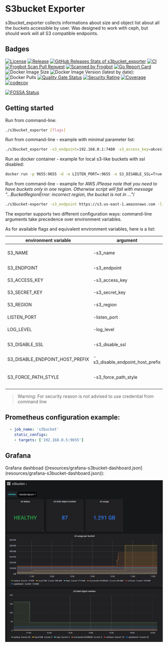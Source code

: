 # S3bucket Exporter

s3bucket_exporter collects informations about size and object list about all the buckets accessible by user. Was designed to work with ceph, but should work will all S3 compatible endpoints.

## Badges

[![License](https://img.shields.io/github/license/molu8bits/s3bucket_exporter)](/LICENSE)
[![Release](https://img.shields.io/github/release/molu8bits/s3bucket_exporter.svg)](https://github.com/molu8bits/s3bucket_exporter/releases/latest)
[![GitHub Releases Stats of s3bucket_exporter](https://img.shields.io/github/downloads/molu8bits/s3bucket_exporter/total.svg?logo=github)](https://somsubhra.github.io/github-release-stats/?username=molu8bits&repository=s3bucket_exporter)
[![CI](https://github.com/molu8bits/s3bucket_exporter/actions/workflows/ci.yaml/badge.svg?branch=master&event=push)](https://github.com/molu8bits/s3bucket_exporter/actions/workflows/ci.yaml?branch=master&event=push)
[![Frogbot Scan Pull Request](https://github.com/molu8bits/s3bucket_exporter/actions/workflows/frogbot-scan-pr-go.yml/badge.svg)](https://github.com/molu8bits/s3bucket_exporter/actions/workflows/frogbot-scan-pr-go.yml)
[![Scanned by Frogbot](https://raw.github.com/jfrog/frogbot/master/images/frogbot-badge.svg)](https://github.com/jfrog/frogbot#readme)
[![Go Report Card](https://goreportcard.com/badge/github.com/molu8bits/s3bucket_exporter)](https://goreportcard.com/report/github.com/molu8bits/s3bucket_exporter)
![Docker Image Size](https://img.shields.io/docker/image-size/molu8bits/s3bucket_exporter.svg?sort=date)
![Docker Image Version (latest by date):](https://img.shields.io/docker/v/molu8bits/s3bucket_exporter.svg?sort=date)
![Docker Pulls](https://img.shields.io/docker/pulls/molu8bits/s3bucket_exporter.svg)
[![Quality Gate Status](https://sonarcloud.io/api/project_badges/measure?project=s3bucket_exporter&metric=alert_status)](https://sonarcloud.io/summary/new_code?id=s3bucket_exporter)
[![Security Rating](https://sonarcloud.io/api/project_badges/measure?project=s3bucket_exporter&metric=security_rating)](https://sonarcloud.io/summary/new_code?id=s3bucket_exporter)
[![Coverage](https://sonarcloud.io/api/project_badges/measure?project=s3bucket_exporter&metric=coverage)](https://sonarcloud.io/summary/new_code?id=s3bucket_exporter)
[![codecov](https://codecov.io/github/molu8bits/s3bucket_exporter/branch/master/graph/badge.svg?token=6KIJFNB8WG)](https://codecov.io/github/molu8bits/s3bucket_exporter)

[![FOSSA Status](https://app.fossa.com/api/projects/custom%2B20660%2Fgithub.com%2Fmolu8bits%2Fs3bucket_exporter.svg?type=large)](https://app.fossa.com/projects/custom%2B20660%2Fgithub.com%2Fmolu8bits%2Fs3bucket_exporter?ref=badge_large)

## Getting started

Run from command-line:

```sh
./s3bucket_exporter [flags]
```

Run from command-line - example with minimal parameter list:

```sh
./s3bucket_exporter -s3_endpoint=192.168.0.1:7480 -s3_access_key=akces123 -s3_secret_key=secret123 -s3_name=MyS3Endpoint
```

Run as docker container - example for local s3-like buckets with ssl disabled:

```sh
docker run -p 9655:9655 -d -e LISTEN_PORT=:9655 -e S3_DISABLE_SSL=True -e S3_ENDPOINT=192.168.0.1:7480 -e S3_ACCESS_KEY=akces123 -e S3_SECRET_KEY=secret123 -e S3_NAME=MyS3Endpoint docker.io/molu8bits/s3bucket_exporter:0.3 
```

Run from command-line - example for AWS
/*Please note that you need to have buckets only in one region. Otherwise script will fail with message "...BucketRegionError: incorrect region, the bucket is not in ..."*/

```sh
./s3bucket-exporter -s3_endpoint https://s3.us-east-1.amazonaws.com -listen_port :9655 -s3_access_key ABCD12345678 -s3_secret_key mySecretKey -s3_name=My2S3Endpoint --s3_region=us-east-1 --s3_force_path_style=false --s3_disable_endpoint_host_prefix=true
```

The exporter supports two different configuration ways: command-line arguments take precedence over environment variables.

As for available flags and equivalent environment variables, here is a list:

|     environment variable          |    argument                       |     description                                    |        default        |     example              |
| --------------------------------- | --------------------------------- | -------------------------------------------------- | --------------------- | ------------------------ |
| S3_NAME                           | -s3_name                         | S3 configuration name, visible as a tag            |                       | MyS3Endpoint             |
| S3_ENDPOINT                       | -s3_endpoint                     | S3 endpoint url with port  |                       |                       | 192.168.0.1:7480         |
| S3_ACCESS_KEY                     | -s3_access_key                   | S3 access_key (aws_access_key)                     |                       | myAkcesKey               |
| S3_SECRET_KEY                     | -s3_secret_key                   | S3 secret key (aws_secret_key)                     |                       | mySecretKey              |
| S3_REGION                         | -s3_region                       | S3 region name                                     | default               | "default" or "eu-west-1" |
| LISTEN_PORT                       | -listen_port                     | Exporter listen Port cluster                       | :9655                 | :9123                   |
| LOG_LEVEL                         | -log_level                       | Log level. Info or Debug                           | Info                  | Debug                    |
| S3_DISABLE_SSL                    | -s3_disable_ssl                  | If S3 endpoint is not secured by SSL set to True   | False                 | True                     |
| S3_DISABLE_ENDPOINT_HOST_PREFIX   | -s3_disable_endpoint_host_prefix | Disable endpoint host prefix                       | False                 | True                     |
| S3_FORCE_PATH_STYLE               | -s3_force_path_style             | Force use path style (bucketname not added to url) | True                  | False                    |

> Warning: For security reason is not advised to use credential from command line

## Prometheus configuration example:

```yaml
  - job_name: 's3bucket'
    static_configs:
    - targets: ['192.168.0.5:9655']
```

## Grafana

Grafana dashboad ([resources/grafana-s3bucket-dashboard.json] (resources/grafana-s3bucket-dashboard.json)):

![](images/grafana-s3bucket-dashboard.png)
